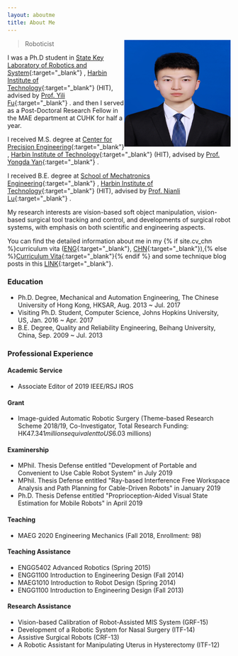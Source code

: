 ```yaml
---
layout: aboutme
title: About Me
---
```


<p class="full-width no-margin"><img src="/public/image/zhengjian.jpg" alt="ywsun" style="width:15rem;height:15rem;" align="right"/></p>

<blockquote class="full-width"><p>Roboticist</p></blockquote>

I was a Ph.D student in [State Key Laboratory of Robotics and System](http://robot.hit.edu.cn){:target="_blank"} , [Harbin Institute of Technology](http://www.hit.edu.cn){:target="_blank"} (HIT), advised by [Prof. Yili Fu](http://homepage.hit.edu.cn/fuyili){:target="_blank"} . and then I served as a Post-Doctoral Research Fellow in the MAE department at CUHK for half a year.

I received M.S. degree at [Center for Precision Engineering](http://cpe.hit.edu.cn){:target="_blank"} , [Harbin Institute of Technology](http://www.hit.edu.cn){:target="_blank"} (HIT), advised by [Prof. Yongda Yan](http://homepage.hit.edu.cn/yanyongda){:target="_blank"} .

I received B.E. degree at [School of Mechatronics Engineering](http://sme.hit.edu.cn){:target="_blank"} , [Harbin Institute of Technology](http://www.hit.edu.cn){:target="_blank"} (HIT), advised by [Prof. Nianli Lu](http://homepage.hit.edu.cn/lunianli){:target="_blank"} .

My research interests are vision-based soft object manipulation, vision-based surgical tool tracking and control, and developments of surgical robot systems, with emphasis on both scientific and engineering aspects.

You can find the detailed information about me in my {% if site.cv_chn %}curriculum vita ([ENG](../zrwang.resume/cv.pdf){:target="_blank"}, [CHN](../zrwang.resume.zh/cv.pdf){:target="_blank"}),{% else %}[Curriculum Vita](../zrwang.resume/cv.pdf){:target="_blank"}{% endif %} and some technique blog posts in this [LINK](../blog/){:target="_blank"}.

### Education
* Ph.D. Degree, Mechanical and Automation Engineering, The Chinese University of Hong Kong, HKSAR, Aug. 2013 ~ Jul. 2017
* Visiting Ph.D. Student, Computer Science, Johns Hopkins University, US, Jan. 2016 ~ Apr. 2017
* B.E. Degree, Quality and Reliability Engineering, Beihang University, China, Sep. 2009 ~ Jul. 2013

### Professional Experience

#### Academic Service
* Associate Editor of 2019 IEEE/RSJ IROS

#### Grant
* Image-guided Automatic Robotic Surgery (Theme-based Research Scheme 2018/19, Co-Investigator, Total Research Funding: HK$47.341 millions equivalent to US$6.03 millions)

#### Examinership
* MPhil. Thesis Defense entitled "Development of Portable and Convenient to Use Cable Robot System" in July 2019
* MPhil. Thesis Defense entitled "Ray-based Interference Free Workspace Analysis and Path Planning for Cable-Driven Robots" in January 2019
* Ph.D. Thesis Defense entitled "Proprioception-Aided Visual State Estimation for Mobile Robots" in April 2019

#### Teaching
* MAEG 2020 Engineering Mechanics (Fall 2018, Enrollment: 98)

#### Teaching Assistance
* ENGG5402 Advanced Robotics (Spring 2015)
* ENGG1100 Introduction to Engineering Design (Fall 2014)
* MAEG1010 Introduction to Robot Design (Spring 2014)
* ENGG1100 Introduction to Engineering Design (Fall 2013)

#### Research Assistance
* Vision-based Calibration of Robot-Assisted MIS System (GRF-15)
* Development of a Robotic System for Nasal Surgery (ITF-14)
* Assistive Surgical Robots (CRF-13)
* A Robotic Assistant for Manipulating Uterus in Hysterectomy (ITF-12)
